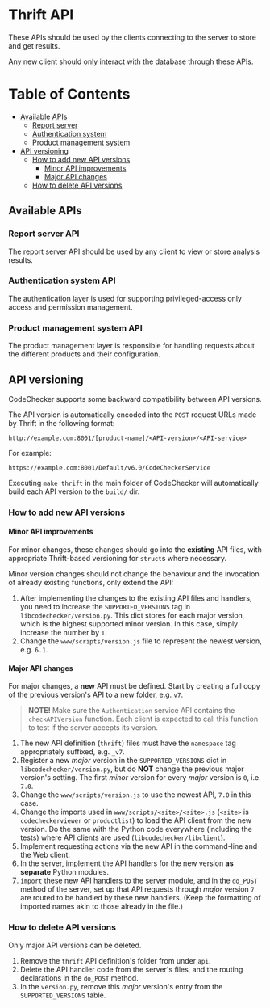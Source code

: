 Thrift API
==========
These APIs should be used by the clients connecting to the server to store and
get results.

Any new client should only interact with the database through these APIs.

Table of Contents
=================
* [Available APIs](#available-apis)
  * [Report server](#report-server-api)
  * [Authentication system](#authentication-system-api)
  * [Product management system](#product-management-system-api)
* [API versioning](#api-versioning)
  * [How to add new API versions](#how-to-add-new-api-versions)
    * [Minor API improvements](#minor-api-improvements)
    * [Major API changes](#major-api-changes)
  * [How to delete API versions](#how-to-delete-api-versions)

<a name="available-apis"></a> Available APIs
--------------

### <a name="report-server-api"></a> Report server API
The report server API should be used by any client to view or store analysis
results.

### <a name="authentication-system-api"></a> Authentication system API
The authentication layer is used for supporting privileged-access only access
and permission management.

### <a name="product-management-system-api"></a> Product management system API
The product management layer is responsible for handling requests about the
different products and their configuration.

<a name="api-versioning"></a> API versioning
--------------

CodeChecker supports some backward compatibility between API versions.

The API version is automatically encoded into the `POST` request URLs made by
Thrift in the following format:

    http://example.com:8001/[product-name]/<API-version>/<API-service>

For example:

    https://example.com:8001/Default/v6.0/CodeCheckerService

Executing `make thrift` in the main folder of CodeChecker will automatically
build each API version to the `build/` dir.

### <a name="how-to-add-new-api-versions"></a> How to add new API versions

#### <a name="minor-api-improvements"></a> Minor API improvements

For minor changes, these changes should go into the **existing** API files,
with appropriate Thrift-based versioning for `struct`s where necessary.

Minor version changes should not change the behaviour and the invocation of
already existing functions, only extend the API:

 1. After implementing the changes to the existing API files and handlers,
 you need to increase the `SUPPORTED_VERSIONS` tag in
 `libcodechecker/version.py`. This dict stores for each major version, which
 is the highest supported minor version. In this case, simply increase the
 number by `1`.
 2. Change the `www/scripts/version.js` file to represent the newest version,
 e.g. `6.1`.

#### <a name="major-api-changes"></a> Major API changes

For major changes, a **new** API must be defined. Start by creating a full
copy of the previous version's API to a new folder, e.g. `v7`.

> **NOTE!** Make sure the `Authentication` service API contains the
> `checkAPIVersion` function. Each client is expected to call this function to
> test if the server accepts its version.

 1. The new API definition (`thrift`) files must have the `namespace` tag
 appropriately suffixed, e.g. `_v7`.
 2. Register a new *major* version in the `SUPPORTED_VERSIONS` dict in
 `libcodechecker/version.py`, but do **NOT** change the previous major
 version's setting. The first *minor* version for every *major* version is `0`,
 i.e. `7.0`.
 3. Change the `www/scripts/version.js` to use the newest API, `7.0` in this
 case.
 4. Change the imports used in `www/scripts/<site>/<site>.js` (`<site>` is
 `codecheckerviewer` or `productlist`) to load the API client from the new
 version. Do the same with the Python code everywhere (including the tests)
 where API clients are used (`libcodechecker/libclient`).
 5. Implement requesting actions via the new API in the command-line and the
 Web client.
 6. In the server, implement the API handlers for the new version **as
 separate** Python modules.
 7. `import` these new API handlers to the server module, and in the `do_POST`
 method of the server, set up that API requests through *major* version `7`
 are routed to be handled by these new handlers. (Keep the formatting of
 imported names akin to those already in the file.)

### <a name="how-to-delete-api-versions"></a> How to delete API versions

Only major API versions can be deleted.

 1. Remove the `thrift` API definition's folder from under `api`.
 2. Delete the API handler code from the server's files, and the routing
 declarations in the `do_POST` method.
 3. In the `version.py`, remove this *major* version's entry from the
 `SUPPORTED_VERSIONS` table.
